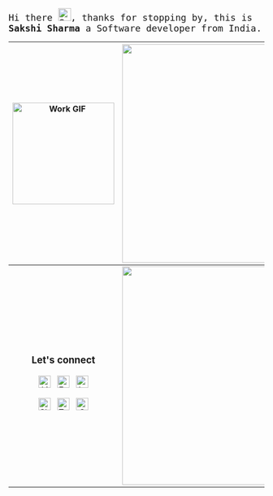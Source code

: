 <p align="left">
  <samp style="font-size: 18px;" >
    Hi there <img src="https://media.tenor.com/Wx9IEmZZXSoAAAAi/hi.gif" title = "Sakshi says hi to you ☺️" width="25px">, thanks for stopping by, this is <b>Sakshi Sharma</b> a Software developer from India.
    </samp>
</p>
  
[<img align="center" alt="Work GIF" title = "No That’s not me" src="https://i.pinimg.com/originals/ed/bb/81/edbb816c31ed1c13206ff75c37a289a4.gif" width="200" />](https://github.com/ThisIsSakshi)|<picture><source srcset="https://github-readme-stats.vercel.app/api?username=ThisIsSakshi&show_icons=true&hide_border=true&&theme=tokyonight" width="430" media="(prefers-color-scheme: dark)"/><source srcset="https://github-readme-stats.vercel.app/api?username=ThisIsSakshi&show_icons=true&hide_border=false&theme=buefy&border_color=e6aef5" width="430" media="(prefers-color-scheme: light), (prefers-color-scheme: no-preference)"/><img src="https://github-readme-stats.vercel.app/api?username=ThisIsSakshi&show_icons=true&hide_border=false" width="430" /></picture> |
| :-------------: | :-------------: |
<span align="center"><h3>Let's connect</h3>[<img align="center" alt="LinkedIn" title="LinkedIn" width="24px" src="https://cdn-icons-png.flaticon.com/512/1377/1377213.png" />](https://www.linkedin.com/in/i-am-sakshi-sharma/)&nbsp;&nbsp;&nbsp;[<img align="center"  alt="Facebook" title="Facebook" width="24px" src="https://cdn-icons-png.flaticon.com/512/3670/3670124.png" />](https://www.facebook.com/This.is.Sakshi)&nbsp;&nbsp;&nbsp;[<img align="center" alt="Instagram" title="Instagram" width="24px" src="https://cdn-icons-png.flaticon.com/512/3670/3670125.png" />](https://www.instagram.com/_this_is_sakshi_/)<br><br>[<img align="center" alt="Skype" title="Skype" width="24px" src="https://cdn-icons-png.flaticon.com/512/3670/3670246.png" />](https://join.skype.com/invite/a2uM8XJDIMeB)&nbsp;&nbsp;&nbsp;[<img align="center" alt="Telegram" title="Telegram" width="24px" src="https://cdn-icons-png.flaticon.com/512/906/906377.png" />](https://web.telegram.org/#/im?p=@ThisIsSakshi)&nbsp;&nbsp;&nbsp;[<img align="center" alt="Gmail" title="Gmail" width="24px" src="https://cdn-icons-png.flaticon.com/512/270/270021.png" />](mailto:thisissakshisharma@gmail.com)</span>|<picture><source srcset="https://github-readme-stats.vercel.app/api/top-langs/?username=ThisIsSakshi&layout=compact&theme=tokyonight&hide_border=true" width="430" media="(prefers-color-scheme: dark)"/><source width="430" srcset="https://github-readme-stats.vercel.app/api/top-langs/?username=ThisIsSakshi&layout=compact&hide_border=false&theme=buefy&border_color=e6aef5" media="(prefers-color-scheme: light), (prefers-color-scheme: no-preference)"/><img width="430" src="https://github-readme-stats.vercel.app/api/top-langs/?username=ThisIsSakshi&layout=compact&hide_border=false" /></picture>|
